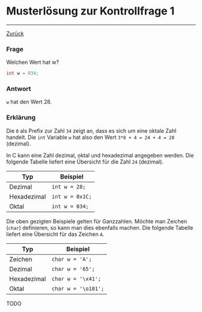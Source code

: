 # Musterlösung zur Kontrollfrage 1
---
[Zurück](README.md)

### Frage
Welchen Wert hat w?

```c
int w = 034;
```

### Antwort
`w` hat den Wert 28.

### Erklärung
Die `0` als Prefix zur Zahl `34` zeigt an, dass es sich um eine oktale Zahl
handelt. Die `int` Variable `w` hat also den Wert `3*8 + 4 = 24 + 4 = 28`
(dezimal).

In C kann eine Zahl dezimal, oktal und hexadezimal angegeben werden. Die
folgende Tabelle liefert eine Übersicht für die Zahl `24` (dezimal).

| Typ         | Beispiel       |
|-------------|----------------|
| Dezimal     | `int w = 28;`  |
| Hexadezimal | `int w = 0x1C;`|
| Oktal       | `int w = 034;` |

Die oben gezigten Beispiele gelten für Ganzzahlen. Möchte man Zeichen
(`char`) definieren, so kann man dies ebenfalls machen. Die folgende
Tabelle liefert eine Übersicht für das Zeichen `A`.

| Typ         | Beispiel            |
|-------------|---------------------|
| Zeichen     | `char w = 'A';`     |
| Dezimal     | `char w = '65';`    |
| Hexadezimal | `char w = '\x41';`  |
| Oktal       | `char w = '\o101';` |

TODO
